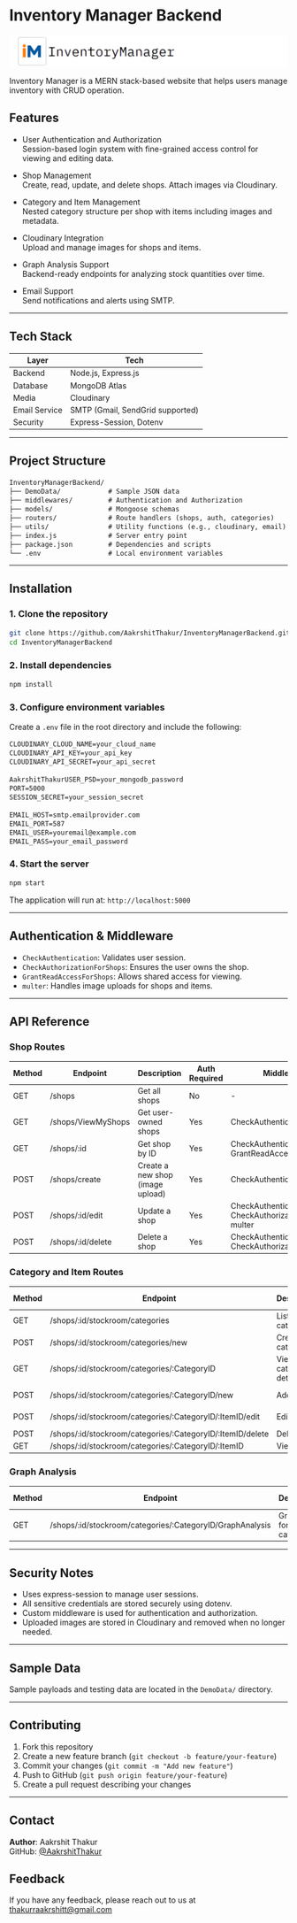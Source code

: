 # Inventory Manager Backend

![Inventor Manager logo](https://github.com/AakrshitThakur/InventoryManagerFrontend/blob/main/public/images/Navbar.png)

Inventory Manager is a MERN stack-based website that helps users manage inventory with CRUD operation.

## Features

- User Authentication and Authorization  
  Session-based login system with fine-grained access control for viewing and editing data.

- Shop Management  
  Create, read, update, and delete shops. Attach images via Cloudinary.

- Category and Item Management  
  Nested category structure per shop with items including images and metadata.

- Cloudinary Integration  
  Upload and manage images for shops and items.

- Graph Analysis Support  
  Backend-ready endpoints for analyzing stock quantities over time.

- Email Support  
  Send notifications and alerts using SMTP.

---

## Tech Stack

| Layer         | Tech                             |
|--------------|----------------------------------|
| Backend       | Node.js, Express.js              |
| Database      | MongoDB Atlas                    |
| Media         | Cloudinary                       |
| Email Service | SMTP (Gmail, SendGrid supported) |
| Security      | Express-Session, Dotenv          |

---

## Project Structure

```
InventoryManagerBackend/
├── DemoData/            # Sample JSON data
├── middlewares/         # Authentication and Authorization
├── models/              # Mongoose schemas
├── routers/             # Route handlers (shops, auth, categories)
├── utils/               # Utility functions (e.g., cloudinary, email)
├── index.js             # Server entry point
├── package.json         # Dependencies and scripts
└── .env                 # Local environment variables
```

---

## Installation

### 1. Clone the repository

```bash
git clone https://github.com/AakrshitThakur/InventoryManagerBackend.git
cd InventoryManagerBackend
```

### 2. Install dependencies

```bash
npm install
```

### 3. Configure environment variables

Create a `.env` file in the root directory and include the following:

```env
CLOUDINARY_CLOUD_NAME=your_cloud_name
CLOUDINARY_API_KEY=your_api_key
CLOUDINARY_API_SECRET=your_api_secret

AakrshitThakurUSER_PSD=your_mongodb_password
PORT=5000
SESSION_SECRET=your_session_secret

EMAIL_HOST=smtp.emailprovider.com
EMAIL_PORT=587
EMAIL_USER=youremail@example.com
EMAIL_PASS=your_email_password
```

### 4. Start the server

```bash
npm start
```

The application will run at: `http://localhost:5000`

---

## Authentication & Middleware

- `CheckAuthentication`: Validates user session.
- `CheckAuthorizationForShops`: Ensures the user owns the shop.
- `GrantReadAccessForShops`: Allows shared access for viewing.
- `multer`: Handles image uploads for shops and items.

---

## API Reference

### Shop Routes

| Method | Endpoint | Description | Auth Required | Middleware |
|--------|----------|-------------|----------------|------------|
| GET    | /shops | Get all shops | No | - |
| GET    | /shops/ViewMyShops | Get user-owned shops | Yes | CheckAuthentication |
| GET    | /shops/:id | Get shop by ID | Yes | CheckAuthentication, GrantReadAccessForShops |
| POST   | /shops/create | Create a new shop (image upload) | Yes | CheckAuthentication, multer |
| POST   | /shops/:id/edit | Update a shop | Yes | CheckAuthentication, CheckAuthorizationForShops, multer |
| POST   | /shops/:id/delete | Delete a shop | Yes | CheckAuthentication, CheckAuthorizationForShops |

### Category and Item Routes

| Method | Endpoint | Description | Auth Required | Middleware |
|--------|----------|-------------|----------------|------------|
| GET    | /shops/:id/stockroom/categories | List categories | Yes | GrantReadAccessForShops |
| POST   | /shops/:id/stockroom/categories/new | Create category | Yes | CheckAuthorizationForShops |
| GET    | /shops/:id/stockroom/categories/:CategoryID | View category details | Yes | GrantReadAccessForShops |
| POST   | /shops/:id/stockroom/categories/:CategoryID/new | Add item | Yes | CheckAuthorizationForShops, multer |
| POST   | /shops/:id/stockroom/categories/:CategoryID/:ItemID/edit | Edit item | Yes | CheckAuthorizationForShops, multer |
| POST   | /shops/:id/stockroom/categories/:CategoryID/:ItemID/delete | Delete item | Yes | CheckAuthorizationForShops |
| GET    | /shops/:id/stockroom/categories/:CategoryID/:ItemID | View item | Yes | GrantReadAccessForShops |

### Graph Analysis

| Method | Endpoint | Description | Auth Required | Middleware |
|--------|----------|-------------|----------------|------------|
| GET    | /shops/:id/stockroom/categories/:CategoryID/GraphAnalysis | Graph data for category | Yes | GrantReadAccessForShops |

---

## Security Notes

- Uses express-session to manage user sessions.
- All sensitive credentials are stored securely using dotenv.
- Custom middleware is used for authentication and authorization.
- Uploaded images are stored in Cloudinary and removed when no longer needed.

---

## Sample Data

Sample payloads and testing data are located in the `DemoData/` directory.

---

## Contributing

1. Fork this repository
2. Create a new feature branch (`git checkout -b feature/your-feature`)
3. Commit your changes (`git commit -m "Add new feature"`)
4. Push to GitHub (`git push origin feature/your-feature`)
5. Create a pull request describing your changes

---

## Contact

**Author**: Aakrshit Thakur  
GitHub: [@AakrshitThakur](https://github.com/AakrshitThakur)
## Feedback

If you have any feedback, please reach out to us at thakurraakrshitt@gmail.com
